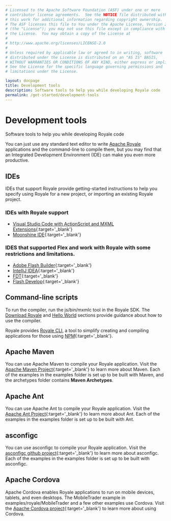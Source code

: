 ```yaml
---
# Licensed to the Apache Software Foundation (ASF) under one or more
# contributor license agreements.  See the NOTICE file distributed with
# this work for additional information regarding copyright ownership.
# The ASF licenses this file to You under the Apache License, Version 2.0
# (the "License"); you may not use this file except in compliance with
# the License.  You may obtain a copy of the License at
# 
# http://www.apache.org/licenses/LICENSE-2.0
# 
# Unless required by applicable law or agreed to in writing, software
# distributed under the License is distributed on an "AS IS" BASIS,
# WITHOUT WARRANTIES OR CONDITIONS OF ANY KIND, either express or implied.
# See the License for the specific language governing permissions and
# limitations under the License.

layout: docpage
title: Development tools
description: Software tools to help you while developing Royale code
permalink: /get-started/development-tools
---
```


# Development tools

Software tools to help you while developing Royale code

You can just use any standard text editor to write [Apache Royale](https://royale.apache.org/) applications and the command-line to compile them, but you may find that an Integrated Development Environment (IDE) can make you even more productive.

## IDEs

IDEs that support Royale provide getting-started instructions to help you specify using Royale for a new project, or importing an existing Royale project.

### IDEs with Royale support

- [Visual Studio Code with ActionScript and MXML Extensions](https://github.com/BowlerHatLLC/vscode-nextgenas/wiki/Install-the-ActionScript-and-MXML-extension-for-Visual-Studio-Code){:target='_blank'}
- [Moonshine IDE](http://moonshine-ide.com){:target='_blank'}

### IDES that supported Flex and work with Royale with some restrictions and limitations.

- [Adobe Flash Builder](https://www.adobe.com/products/flash-builder-standard.html){:target='_blank'}
- [IntelliJ IDEA](https://www.jetbrains.com/idea/){:target='_blank'}
- [FDT](https://fdt.powerflasher.com){:target='_blank'}
- [Flash Develop](https://www.flashdevelop.org){:target='_blank'}

## Command-line scripts

To run the compiler, run the js/bin/mxmlc tool in the Royale SDK. The [Download Royale](get-started/download-royale) and [Hello World](get-started/hello-world) sections provide guidance about how to use the compiler.

Royale provides [Royale CLI](get-started/royale-cli), a tool to simplify creating and compiling applications for those using [NPM](https://www.npmjs.com/){:target='_blank'}.

## Apache Maven

You can use Apache Maven to compile your Royale application. Visit the [Apache Maven Project](https://maven.apache.org){:target='_blank'} to learn more about Maven. Each of the examples in the examples folder is set up to be built with Maven, and the archetypes folder contains **Maven Archetypes**.

## Apache Ant

You can use Apache Ant to compile your Royale application. Visit the [Apache Ant Project](https://ant.apache.org){:target='_blank'} to learn more about Ant. Each of the examples in the examples folder is set up to be built with Ant.

## asconfigc

You can use asconfigc to compile your Royale application. Visit the [asconfigc github project](https://github.com/BowlerHatLLC/asconfigc){:target='_blank'} to learn more about asconfigc. Each of the examples in the examples folder is set up to be built with asconfigc.

## Apache Cordova

Apache Cordova enables Royale applications to run on mobile devices, tablets, and even desktops. The MobileTrader example in examples/royale/MobileTrader and a few other examples use Cordova. Visit the [Apache Cordova project](https://cordova.apache.org){:target='_blank'} to learn more about using Cordova.


